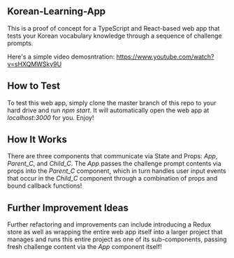 ## Korean-Learning-App

This is a proof of concept for a TypeScript and React-based web app that tests your Korean vocabulary knowledge through a sequence of challenge prompts.

Here's a simple video demosntration:  https://www.youtube.com/watch?v=sHXQMWSky9U



## How to Test

To test this web app, simply clone the master branch of this repo to your hard drive and run _npm start_.  It will automatically open the web app at _localhost:3000_ for you.  Enjoy!



## How It Works

There are three components that communicate via State and Props:  _App_, _Parent\_C_, and _Child\_C_.  The _App_ passes the challenge prompt contents via props into the _Parent\_C_ component, which in turn handles user input events that occur in the _Child\_C_ component through a combination of props and bound callback functions!



## Further Improvement Ideas

Further refactoring and improvements can include introducing a Redux store as well as wrapping the entire web app itself into a larger project that manages and runs this entire project as one of its sub-components, passing fresh challenge content via the _App_ component itself!
